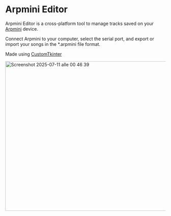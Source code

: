# Arpmini Editor
Arpmini Editor is a cross-platform tool to manage tracks saved on your [Arpmini](https://github.com/PaoloEstorm/Arpmini)
 device.
 
Connect Arpmini to your computer, select the serial port, and export or import your songs in the *.arpmini file format.

Made using [CustomTkinter](https://github.com/TomSchimansky/CustomTkinter)

<img width="532" height="470" alt="Screenshot 2025-07-11 alle 00 46 39" src="https://github.com/user-attachments/assets/02379e2b-ca3c-4bf4-88c2-7fb1ffc1217a" />
